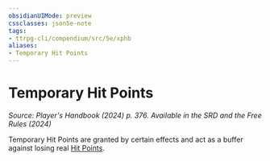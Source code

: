 ```yaml
---
obsidianUIMode: preview
cssclasses: json5e-note
tags:
- ttrpg-cli/compendium/src/5e/xphb
aliases:
- Temporary Hit Points
---
```

# Temporary Hit Points
*Source: Player's Handbook (2024) p. 376. Available in the <span title='Systems Reference Document (5.2)'>SRD</span> and the Free Rules (2024)* 

Temporary Hit Points are granted by certain effects and act as a buffer against losing real [Hit Points](Інструменти%20ДМ/CLI/rules/variant-rules/hit-points-xphb.md).